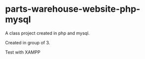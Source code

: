 # parts-warehouse-website-php-mysql

A class project created in php and mysql.

Created in group of 3. 

Test with XAMPP
